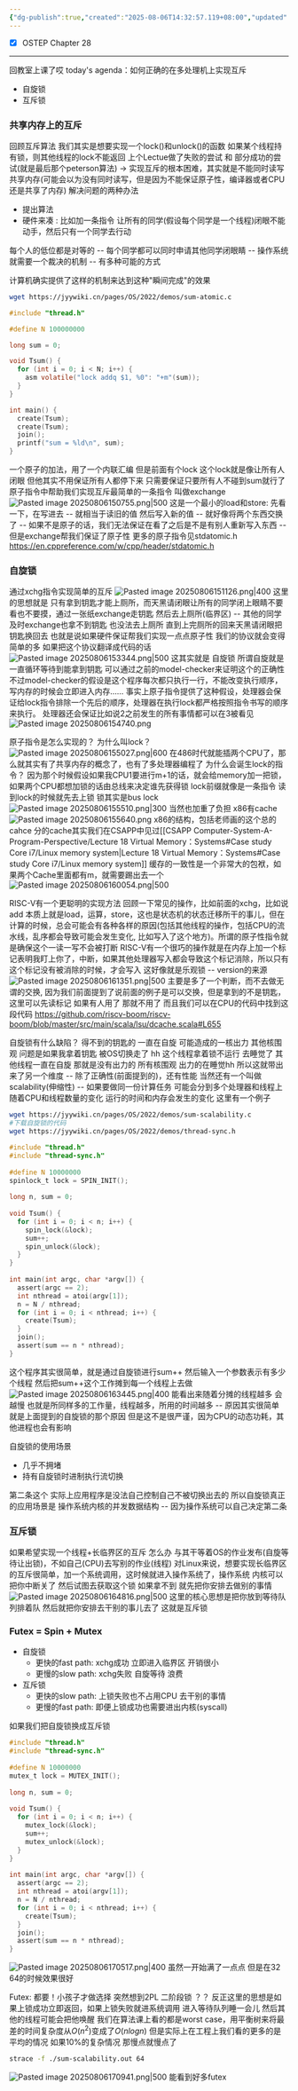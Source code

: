 ```yaml
---
{"dg-publish":true,"created":"2025-08-06T14:32:57.119+08:00","updated":"2025-08-06T17:09:53.003+08:00","permalink":"/Operating System/NJU OS Operating System Design and Implementation/Lecture 05 并发控制：互斥/","dgPassFrontmatter":true,"noteIcon":""}
---
```



- [x] OSTEP Chapter 28
---
回教室上课了哎
today's agenda：如何正确的在多处理机上实现互斥
- 自旋锁
- 互斥锁

### 共享内存上的互斥
回顾互斥算法
我们其实是想要实现一个lock()和unlock()的函数 如果某个线程持有锁，则其他线程的lock不能返回
上个Lectue做了失败的尝试 和 部分成功的尝试(就是最后那个peterson算法)
-> 实现互斥的根本困难，其实就是不能同时读写共享内存(可能会以为没有同时读写，但是因为不能保证原子性，编译器或者CPU还是共享了内存)
解决问题的两种办法
- 提出算法
- 硬件来凑 : 比如加一条指令 让所有的同学(假设每个同学是一个线程)闭眼不能动手，然后只有一个同学去行动

每个人的低位都是对等的 -- 每个同学都可以同时申请其他同学闭眼睛 -- 操作系统就需要一个裁决的机制  -- 有多种可能的方式

计算机确实提供了这样的机制来达到这种"瞬间完成"的效果
```bash
wget https://jyywiki.cn/pages/OS/2022/demos/sum-atomic.c
```

```c
#include "thread.h"

#define N 100000000

long sum = 0;

void Tsum() {
  for (int i = 0; i < N; i++) {
    asm volatile("lock addq $1, %0": "+m"(sum));
  }
}

int main() {
  create(Tsum);
  create(Tsum);
  join();
  printf("sum = %ld\n", sum);
}

```
一个原子的加法，用了一个内联汇编 但是前面有个lock
这个lock就是像让所有人闭眼 但他其实不用保证所有人都停下来 只需要保证只要所有人不碰到sum就行了
原子指令中帮助我们实现互斥最简单的一条指令 叫做exchange
![Pasted image 20250806150755.png|500](/img/user/accessory/Pasted%20image%2020250806150755.png)
这是一个最小的load和store: 先看一下，在写进去 -- 就相当于读旧的值 然后写入新的值 -- 就好像将两个东西交换了 -- 如果不是原子的话，我们无法保证在看了之后是不是有别人重新写入东西 -- 但是exchange帮我们保证了原子性
更多的原子指令见stdatomic.h https://en.cppreference.com/w/cpp/header/stdatomic.h
### 自旋锁
通过xchg指令实现简单的互斥
![Pasted image 20250806151126.png|400](/img/user/accessory/Pasted%20image%2020250806151126.png)
这里的思想就是 只有拿到钥匙才能上厕所，而天黑请闭眼让所有的同学闭上眼睛不要看也不要摸，通过一张纸exchange走钥匙 然后去上厕所(临界区) -- 其他的同学及时exchange也拿不到钥匙 也没法去上厕所 直到上完厕所的回来天黑请闭眼把钥匙换回去
也就是说如果硬件保证帮我们实现一点点原子性 我们的协议就会变得简单的多
如果把这个协议翻译成代码的话
![Pasted image 20250806153344.png|500](/img/user/accessory/Pasted%20image%2020250806153344.png)
这其实就是 自旋锁
所谓自旋就是一直循环等待到能拿到钥匙
可以通过之前的model-checker来证明这个的正确性
不过model-checker的假设是这个程序每次都只执行一行，不能改变执行顺序，写内存的时候会立即进入内存……
事实上原子指令提供了这种假设，处理器会保证给lock指令排除一个先后的顺序，处理器在执行lock都严格按照指令书写的顺序来执行。 处理器还会保证比如说2之前发生的所有事情都可以在3被看见 
![Pasted image 20250806154740.png](/img/user/accessory/Pasted%20image%2020250806154740.png)

原子指令是怎么实现的？ 为什么叫lock？
![Pasted image 20250806155027.png|600](/img/user/accessory/Pasted%20image%2020250806155027.png)
在486时代就能插两个CPU了，那么就其实有了共享内存的概念了，也有了多处理器编程了
为什么会诞生lock的指令？ 因为那个时候假设如果我CPU1要进行m+1的话，就会给memory加一把锁，如果两个CPU都想加锁的话由总线来决定谁先获得锁
lock前缀就像是一条指令 读到lock的时候就先去上锁
锁其实是bus lock
![Pasted image 20250806155510.png|300](/img/user/accessory/Pasted%20image%2020250806155510.png)
当然也加重了负担 x86有cache 
![Pasted image 20250806155640.png](/img/user/accessory/Pasted%20image%2020250806155640.png)
x86的结构，包括老师画的这个总的cahce 分的cache其实我们在CSAPP中见过[[CSAPP Computer-System-A-Program-Perspective/Lecture 18 Virtual Memory：Systems#Case study Core i7/Linux memory system\|Lecture 18 Virtual Memory：Systems#Case study Core i7/Linux memory system]]
缓存的一致性是一个非常大的包袱，如果两个Cache里面都有m，就需要踢出去一个
![Pasted image 20250806160054.png|500](/img/user/accessory/Pasted%20image%2020250806160054.png)

RISC-V有一个更聪明的实现方法
回顾一下常见的操作，比如前面的xchg，比如说add 本质上就是load，运算，store，这也是状态机的状态迁移所干的事儿，但在计算的时候，总会可能会有各种各样的原因(包括其他线程的操作，包括CPU的流水线，乱序都会导致可能会发生变化, 比如写入了这个地方)。所谓的原子性指令就是确保这个一读一写不会被打断
RISC-V有一个很巧的操作就是在内存上加一个标记表明我盯上你了，中断，如果其他处理器写入都会导致这个标记消除，所以只有这个标记没有被消除的时候，才会写入
这好像就是乐观锁 -- version的来源
![Pasted image 20250806161351.png|500](/img/user/accessory/Pasted%20image%2020250806161351.png)
主要是多了一个判断，而不去做无谓的交换, 因为我们前面提到了说前面的例子是可以交换，但是拿到的不是钥匙，这里可以先读标记 如果有人用了 那就不用了
而且我们可以在CPU的代码中找到这段代码 https://github.com/riscv-boom/riscv-boom/blob/master/src/main/scala/lsu/dcache.scala#L655 

自旋锁有什么缺陷？
得不到的钥匙的 一直在自旋
可能造成的一核出力 其他核围观
问题是如果我拿着钥匙 被OS切换走了 hh 这个线程拿着锁不运行 去睡觉了 其他线程一直在自旋 那就是没有出力的 所有核围观 出力的在睡觉hh
所以这就带出来了另一个维度 -- 除了正确性(前面提到的)，还有性能
当然还有一个叫做scalability(伸缩性) -- 如果要做同一份计算任务 可能会分到多个处理器和线程上 随着CPU和线程数量的变化 运行的时间和内存会发生的变化
这里有一个例子
```bash
wget https://jyywiki.cn/pages/OS/2022/demos/sum-scalability.c 
#下载自旋锁的代码
wget https://jyywiki.cn/pages/OS/2022/demos/thread-sync.h 
```

```c
#include "thread.h"  
#include "thread-sync.h"  
  
#define N 10000000  
spinlock_t lock = SPIN_INIT();  
  
long n, sum = 0;  
  
void Tsum() {  
  for (int i = 0; i < n; i++) {  
    spin_lock(&lock);  
    sum++;  
    spin_unlock(&lock);  
  }  
}  
  
int main(int argc, char *argv[]) {  
  assert(argc == 2);  
  int nthread = atoi(argv[1]);  
  n = N / nthread;  
  for (int i = 0; i < nthread; i++) {  
    create(Tsum);  
  }  
  join();  
  assert(sum == n * nthread);  
}
```
这个程序其实很简单，就是通过自旋锁进行sum++ 然后输入一个参数表示有多少个线程 然后把sum++这个工作摊到每一个线程上去做
![Pasted image 20250806163445.png|400](/img/user/accessory/Pasted%20image%2020250806163445.png)
能看出来随着分摊的线程越多 会越慢 也就是所同样多的工作量，线程越多，所用的时间越多 -- 原因其实很简单 就是上面提到的自旋锁的那个原因
但是这不是很严谨，因为CPU的动态功耗，其他进程也会有影响

自旋锁的使用场景
- 几乎不拥堵
- 持有自旋锁时进制执行流切换

第二条这个 实际上应用程序是没法自己控制自己不被切换出去的
所以自旋锁真正的应用场景是 操作系统内核的并发数据结构 -- 因为操作系统可以自己决定第二条


### 互斥锁
如果希望实现一个线程+长临界区的互斥 怎么办
与其干等着OS的作业发布(自旋等待让出锁)，不如自己(CPU)去写别的作业(线程)
对Linux来说，想要实现长临界区的互斥很简单，加一个系统调用，这时候就进入操作系统了，操作系统 内核可以把你中断关了 然后试图去获取这个锁 如果拿不到 就先把你安排去做别的事情
![Pasted image 20250806164816.png|500](/img/user/accessory/Pasted%20image%2020250806164816.png)
这里的核心思想是把你放到等待队列排着队 然后就把你安排去干别的事儿去了
这就是互斥锁

### Futex = Spin + Mutex
- 自旋锁
	- 更快的fast path: xchg成功 立即进入临界区 开销很小
	- 更慢的slow path: xchg失败 自旋等待 浪费
- 互斥锁
	- 更快的slow path: 上锁失败也不占用CPU 去干别的事情
	- 更慢的fast path: 即便上锁成功也需要进出内核(syscall)

如果我们把自旋锁换成互斥锁
```c
#include "thread.h"  
#include "thread-sync.h"  
  
#define N 10000000  
mutex_t lock = MUTEX_INIT();  
  
long n, sum = 0;  
  
void Tsum() {  
  for (int i = 0; i < n; i++) {  
    mutex_lock(&lock);  
    sum++;  
    mutex_unlock(&lock);  
  }  
}  
  
int main(int argc, char *argv[]) {  
  assert(argc == 2);  
  int nthread = atoi(argv[1]);  
  n = N / nthread;  
  for (int i = 0; i < nthread; i++) {  
    create(Tsum);  
  }  
  join();  
  assert(sum == n * nthread);  
}
```

![Pasted image 20250806170517.png|400](/img/user/accessory/Pasted%20image%2020250806170517.png)
虽然一开始满了一点点 但是在32 64的时候效果很好

Futex: 都要！小孩子才做选择
突然想到2PL 二阶段锁 ？？
反正这里的思想是如果上锁成功立即返回，如果上锁失败就进系统调用 进入等待队列睡一会儿 然后其他的线程可能会把他唤醒
我们在算法课上看的都是worst case，用平衡树来将最差的时间复杂度从$O(n^2)$变成了$O(nlogn)$ 但是实际上在工程上我们看的更多的是平均的情况 如果10%的复杂情况 那慢点就慢点了

```bash
strace -f ./sum-scalability.out 64
```
![Pasted image 20250806170941.png|500](/img/user/accessory/Pasted%20image%2020250806170941.png)
能看到好多futex